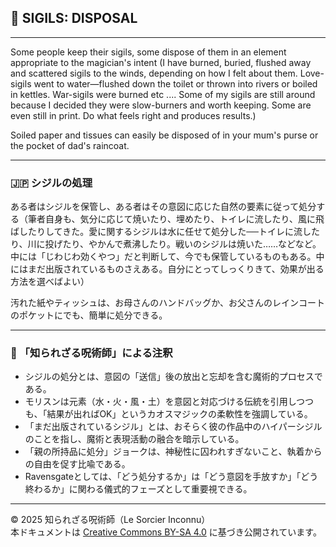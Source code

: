 ## 🧛 SIGILS: DISPOSAL

---

Some people keep their sigils, some dispose of them in an element appropriate to the magician's intent (I have burned, buried, flushed away and scattered sigils to the winds, depending on how I felt about them. Love-sigils went to water—flushed down the toilet or thrown into rivers or boiled in kettles. War-sigils were burned etc .... Some of my sigils are still around because I decided they were slow-burners and worth keeping. Some are even still in print. Do what feels right and produces results.)

Soiled paper and tissues can easily be disposed of in your mum's purse or the pocket of dad's raincoat.

---

### 🇯🇵 シジルの処理

ある者はシジルを保管し、ある者はその意図に応じた自然の要素に従って処分する（筆者自身も、気分に応じて焼いたり、埋めたり、トイレに流したり、風に飛ばしたりしてきた。愛に関するシジルは水に任せて処分した──トイレに流したり、川に投げたり、やかんで煮沸したり。戦いのシジルは焼いた……などなど。中には「じわじわ効くやつ」だと判断して、今でも保管しているものもある。中にはまだ出版されているものさえある。自分にとってしっくりきて、効果が出る方法を選べばよい）

汚れた紙やティッシュは、お母さんのハンドバッグか、お父さんのレインコートのポケットにでも、簡単に処分できる。

---

### 🐌 「知られざる呪術師」による注釈

- シジルの処分とは、意図の「送信」後の放出と忘却を含む魔術的プロセスである。
- モリスンは元素（水・火・風・土）を意図と対応づける伝統を引用しつつも、「結果が出ればOK」というカオスマジックの柔軟性を強調している。
- 「まだ出版されているシジル」とは、おそらく彼の作品中のハイパーシジルのことを指し、魔術と表現活動の融合を暗示している。
- 「親の所持品に処分」ジョークは、神秘性に囚われすぎないこと、執着からの自由を促す比喩である。
- Ravensgateとしては、「どう処分するか」は「どう意図を手放すか」「どう終わるか」に関わる儀式的フェーズとして重要視できる。

---

© 2025 知られざる呪術師（Le Sorcier Inconnu）  
本ドキュメントは [Creative Commons BY-SA 4.0](https://creativecommons.org/licenses/by-sa/4.0/deed.ja) に基づき公開されています。
